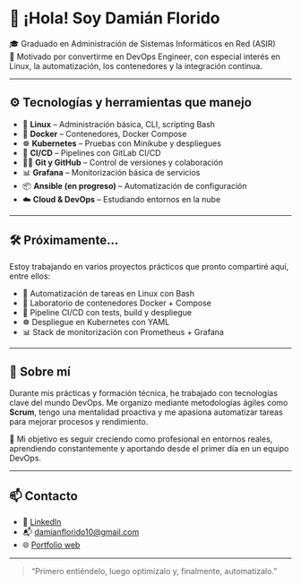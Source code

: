 # 👋 ¡Hola! Soy Damián Florido

🎓 Graduado en Administración de Sistemas Informáticos en Red (ASIR)  
🚀 Motivado por convertirme en DevOps Engineer, con especial interés en Linux, la automatización, los contenedores y la integración continua.

---

## ⚙️ Tecnologías y herramientas que manejo

- 🐧 **Linux** – Administración básica, CLI, scripting Bash
- 🐳 **Docker** – Contenedores, Docker Compose
- ☸️ **Kubernetes** – Pruebas con Minikube y despliegues 
- 🔄 **CI/CD** – Pipelines con GitLab CI/CD
- 🧑‍💻 **Git y GitHub** – Control de versiones y colaboración
- 📊 **Grafana** – Monitorización básica de servicios
- 📦 **Ansible (en progreso)** – Automatización de configuración
- ☁️ **Cloud & DevOps** – Estudiando entornos en la nube

---

## 🛠️ Próximamente…

Estoy trabajando en varios proyectos prácticos que pronto compartiré aquí, entre ellos:

- 🔧 Automatización de tareas en Linux con Bash
- 🐳 Laboratorio de contenedores Docker + Compose
- 🔄 Pipeline CI/CD con tests, build y despliegue
- ☸️ Despliegue en Kubernetes con YAML
- 📊 Stack de monitorización con Prometheus + Grafana

---

## 📌 Sobre mí

Durante mis prácticas y formación técnica, he trabajado con tecnologías clave del mundo DevOps. Me organizo mediante metodologías ágiles como **Scrum**, tengo una mentalidad proactiva y me apasiona automatizar tareas para mejorar procesos y rendimiento.

🎯 Mi objetivo es seguir creciendo como profesional en entornos reales, aprendiendo constantemente y aportando desde el primer día en un equipo DevOps.

---

## 📫 Contacto

- 💼 [LinkedIn](https://www.linkedin.com/in/damianflorido)
- 📬 damianflorido10@gmail.com
- 🌐 [Portfolio web](https://damianflorido23.github.io/)
---

> “Primero entiéndelo, luego optimízalo y, finalmente, automatízalo.”
